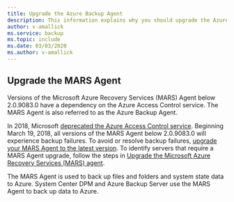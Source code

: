 ```yaml
---
title: Upgrade the Azure Backup Agent
description: This information explains why you should upgrade the Azure Backup Agent, and where to download the upgrade.
author: v-amallick
ms.service: backup
ms.topic: include
ms.date: 03/03/2020
ms.author: v-amallick
---
```


## Upgrade the MARS Agent

Versions of the Microsoft Azure Recovery Services (MARS) Agent below 2.0.9083.0 have a dependency on the Azure Access Control service. The MARS Agent is also referred to as the Azure Backup Agent.

In 2018, Microsoft [deprecated the Azure Access Control service](/azure/active-directory/azuread-dev/active-directory-acs-migration). Beginning March 19, 2018, all versions of the MARS Agent below 2.0.9083.0 will experience backup failures. To avoid or resolve backup failures, [upgrade your MARS Agent to the latest version](https://support.microsoft.com/help/4538314/update-for-azure-backup-for-microsoft-azure-recovery-services-agent). To identify servers that require a MARS Agent upgrade, follow the steps in [Upgrade the Microsoft Azure Recovery Services (MARS) agent](../articles/backup/upgrade-mars-agent.md).

The MARS Agent is used to back up files and folders and system state data to Azure. System Center DPM and Azure Backup Server use the MARS Agent to back up data to Azure.

